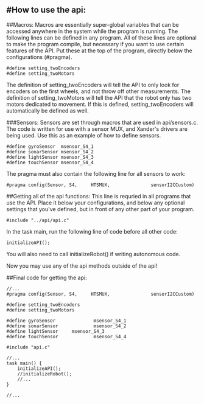 #How to use the api:
-----------------------

##Macros:
Macros are essentially super-global variables that can be 
accessed anywhere in the system while the program is running.
The following lines can be defined in any program.
All of these lines are optional to make the program compile,
but necessary if you want to use certain features of the API.
Put these at the top of the program, directly below the
configurations (#pragma).

```
#define setting_twoEncoders
#define setting_twoMotors
```

The definition of setting_twoEncoders will tell the API to only look for
encoders on the first wheels, and not throw off other measurements. The
definition of setting_twoMotors will tell the API that the robot only has
two motors dedicated to movement. If this is defined, setting_twoEncoders
will automatically be defined as well.

###Sensors:
Sensors are set through macros that are used in api/sensors.c.
The code is written for use with a sensor MUX, and Xander's
drivers are being used. Use this as an example of how to define sensors.
```
#define gyroSensor	msensor_S4_1
#define sonarSensor	msensor_S4_2
#define lightSensor	msensor_S4_3
#define touchSensor	msensor_S4_4
```
The pragma must also contain the following line for all sensors to work:
```
#pragma config(Sensor, S4,     HTSMUX,               sensorI2CCustom)
```

##Getting all of the api functions:
This line is requried in all programs that use the API. Place it below your
configurations, and below any optional settings that you've defined, but in
front of any other part of your program.

```
#include "../api/api.c"
```

In the task main, run the following line of code before all other code:

```
initializeAPI();
```

You will also need to call initializeRobot() if writing autonomous code.

Now you may use any of the api methods outside of the api!

##Final code for getting the api:
```
//...
#pragma config(Sensor, S4,     HTSMUX,               sensorI2CCustom)

#define setting_twoEncoders
#define setting_twoMotors

#define gyroSensor              msensor_S4_1
#define sonarSensor             msensor_S4_2
#define lightSensor		msensor_S4_3
#define touchSensor             msensor_S4_4

#include "api.c"

//...
task main() {
	initializeAPI();
	//initializeRobot();
	//...
}

//...
```
